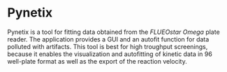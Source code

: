# Pynetix

Pynetix is a tool for fitting data obtained from the _FLUEOstar Omega_ plate reader.
The application provides a GUI and an autofit function for data polluted with artifacts.
This tool is best for high troughput screenings, because it enables the visualization and
autofitting of kinetic data in 96 well-plate format as well as the export of the reaction velocity.
